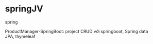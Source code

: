 # springJV
spring


ProductManager-SpringBoot: project CRUD với springboot, Spring data JPA, thymeleaf
